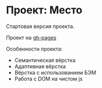 # Проект: Место

Стартовая версия проекта.

Проект на [gh-pages](https://impact611.github.io/mesto-project/)

Особенности проекта:

- Семантическая вёрстка
- Адаптивная вёрстка
- Вёрстка с использованием БЭМ
- Работа с DOM на чистом js
